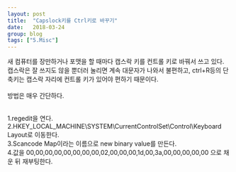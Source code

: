 ```yaml
---
layout: post
title:  "Capslock키를 Ctrl키로 바꾸기"
date:   2018-03-24
group: blog
tags: ["5.Misc"]
---
```


새 컴퓨터를 장만하거나 포맷을 할 때마다 캡스락 키를 컨트롤 키로 바꿔서 쓰고 있다.
캡스락은 잘 쓰지도 않을 뿐더러 눌리면 계속 대문자가 나와서 불편하고,
ctrl+R등의 단축키는 캡스락 자리에 컨트롤 키가 있어야 편하기 때문이다.
<br><br>
방법은 매우 간단하다.
<br><br>

1.regedit을 연다.<br>
2.HKEY_LOCAL_MACHINE\SYSTEM\CurrentControlSet\Control\Keyboard Layout로 이동한다.<br>
3.Scancode Map이라는 이름으로 new binary value를 만든다.<br>
4.값을 00,00,00,00,00,00,00,00,02,00,00,00,1d,00,3a,00,00,00,00,00 으로 채운 뒤 재부팅한다.<br>
